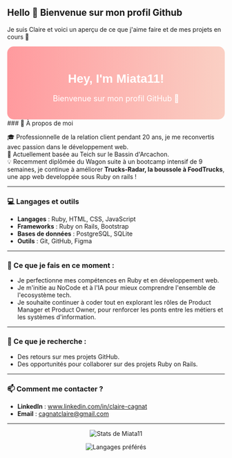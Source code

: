 ## Hello 👋 Bienvenue sur mon profil Github

Je suis Claire et voici un aperçu de ce que j'aime faire et de mes projets en cours 🚀

<div align="center" style="background: linear-gradient(90deg, #ff9a9e, #fad0c4); padding: 20px; border-radius: 15px;">
  <h1 style="color: white; font-family: 'Arial', sans-serif;">Hey, I'm Miata11!</h1>
  <p style="color: white; font-size: 18px;">Bienvenue sur mon profil GitHub 🌟</p>
</div>
### 🌟 À propos de moi

🎓 Professionnelle de la relation client pendant 20 ans, je me reconvertis avec passion dans le développement web.  
📍 Actuellement basée au Teich sur le Bassin d'Arcachon.  
💡 Recemment diplômée du Wagon suite à un bootcamp intensif de 9 semaines, je continue à améliorer **Trucks-Radar, la boussole à FoodTrucks**, une app web developpée sous Ruby on rails !  

---

### 💻 Langages et outils

- **Langages** : Ruby, HTML, CSS, JavaScript  
- **Frameworks** : Ruby on Rails, Bootstrap  
- **Bases de données** : PostgreSQL, SQLite  
- **Outils** : Git, GitHub, Figma  

---

### 🌱 Ce que je fais en ce moment :
- Je perfectionne mes compétences en Ruby et en développement web.
- Je m'initie au NoCode et à l'IA pour mieux comprendre l'ensemble de l'ecosystème tech.
- Je souhaite continuer à coder tout en explorant les rôles de Product Manager et Product Owner, pour renforcer les ponts entre les métiers et les systèmes d'information.

---

### 🤝 Ce que je recherche :
- Des retours sur mes projets GitHub.  
- Des opportunités pour collaborer sur des projets Ruby on Rails.

---

### 📫 Comment me contacter ?
- **LinkedIn** : www.linkedin.com/in/claire-cagnat  
- **Email** : cagnatclaire@gmail.com  

---
<p align="center">
  <img src="https://github-readme-stats.vercel.app/api?username=Miata11&show_icons=true&theme=synthwave&rank_icon=github&bg_color=FFC0CB" alt="Stats de Miata11">
</p>
<p align="center">
  <img src="https://github-readme-stats.vercel.app/api/top-langs/?username=Miata11&layout=compact&theme=synthwave&bg_color=FFC0CB" alt="Langages préférés">
</p>



